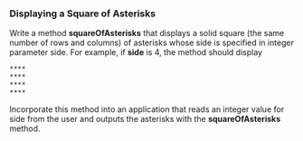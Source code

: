 ### Displaying a Square of Asterisks

Write a method **squareOfAsterisks** that displays a solid
square (the same number of rows and columns) of asterisks whose side is specified in integer parameter
side. For example, if **side** is 4, the method should display

    ****
    ****
    ****
    ****

Incorporate this method into an application that reads an integer value for side from the user and
outputs the asterisks with the **squareOfAsterisks** method.